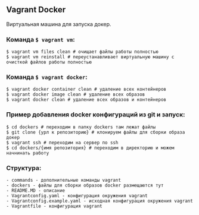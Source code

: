 ## Vagrant Docker
Виртуальная машина для запуска докер.

### Команда `$ vagrant vm`:
```
$ vagrant vm files clean # очищает файлы работы полностью
$ vagrant vm reinstall # переустанавливает виртуальную машину с очисткой файлов работы полностью
```

### Команда `$ vagrant docker`:
```
$ vagrant docker container clean # удаление всех контейнеров
$ vagrant docker image clean # удаление всех образов
$ vagrant docker clean # удаление всех образов и контейнеров
```

### Пример добавления docker конфигураций из git и запуск:
```
$ cd dockers # переходим в папку dockers там лежат файлы
$ git clone {урл к репозиторию} # клонируем файлы для сборки образа докер
$ vagrant ssh # переходим на сервер по ssh
$ cd dockers/{имя репозитория} # переходим в директорию и можем начнинать работу
```

### Структура:
```
- commands - дополнительные команды vagrant
- dockers - файлы для сборки образов docker размещаются тут
- README.MD - описание
- Vagrantconfig.yaml - конфигурация окружения vagrant
- Vagrantconfig.example.yaml - исходная конфигурация окружения vagrant
- Vagrantfile - конфигурация vagrant
```